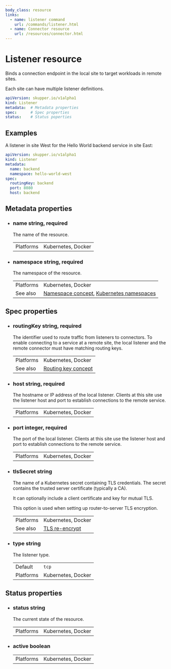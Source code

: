 ```yaml
---
body_class: resource
links:
  - name: listener command
    url: /commands/listener.html
  - name: Connector resource
    url: /resources/connector.html
---
```


# Listener resource

<section>

Binds a connection endpoint in the local site to target
workloads in remote sites.

Each site can have multiple listener definitions.

~~~ yaml
apiVersion: skupper.io/v1alpha1
kind: Listener
metadata:  # Metadata properties
spec:      # Spec properties
status:    # Status poperties
~~~

</section>

<section>

## Examples

A listener in site West for the Hello World backend service
in site East:

~~~ yaml
apiVersion: skupper.io/v1alpha1
kind: Listener
metadata:
  name: backend
  namespace: hello-world-west
spec:
  routingKey: backend
  port: 8080
  host: backend
~~~

</section>

<section>

## Metadata properties

- <h3 id="name">name <span class="property-info">string, required</span></h3>

  The name of the resource.

  | | |
  |-|-|
  | Platforms | Kubernetes, Docker |
  

- <h3 id="namespace">namespace <span class="property-info">string, required</span></h3>

  The namespace of the resource.

  | | |
  |-|-|
  | Platforms | Kubernetes, Docker |
  | See also | [Namespace concept]({{site_prefix}}/concepts/namespace.html), [Kubernetes namespaces]({{site_prefix}}) |
  

</section>

<section>

## Spec properties

- <h3 id="routingkey">routingKey <span class="property-info">string, required</span></h3>

  The identifier used to route traffic from listeners to
  connectors.  To enable connecting to a service at a
  remote site, the local listener and the remote connector
  must have matching routing keys.

  | | |
  |-|-|
  | Platforms | Kubernetes, Docker |
  | See also | [Routing key concept]({{site_prefix}}/concepts/routing-key.html) |
  

- <h3 id="host">host <span class="property-info">string, required</span></h3>

  The hostname or IP address of the local listener.  Clients
  at this site use the listener host and port to
  establish connections to the remote service.

  | | |
  |-|-|
  | Platforms | Kubernetes, Docker |
  

- <h3 id="port">port <span class="property-info">integer, required</span></h3>

  The port of the local listener.  Clients at this site use
  the listener host and port to establish connections to
  the remote service.

  | | |
  |-|-|
  | Platforms | Kubernetes, Docker |
  

- <h3 id="tlssecret">tlsSecret <span class="property-info">string</span></h3>

  The name of a Kubernetes secret containing TLS
  credentials.  The secret contains the trusted server
  certificate (typically a CA).
  
  It can optionally include a client certificate and key for
  mutual TLS.
  
  This option is used when setting up router-to-server TLS
  encryption.

  | | |
  |-|-|
  | Platforms | Kubernetes, Docker |
  | See also | [TLS re-encrypt]({{site_prefix}}) |
  

- <h3 id="type">type <span class="property-info">string</span></h3>

  The listener type.

  | | |
  |-|-|
  | Default | `tcp` |
  | Platforms | Kubernetes, Docker |
  

</section>

<section>

## Status properties

- <h3 id="status">status <span class="property-info">string</span></h3>

  The current state of the resource.

  | | |
  |-|-|
  | Platforms | Kubernetes, Docker |
  

- <h3 id="active">active <span class="property-info">boolean</span></h3>

  | | |
  |-|-|
  | Platforms | Kubernetes, Docker |
  

</section>
